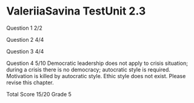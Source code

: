 # ValeriiaSavina TestUnit 2.3

Question 1  2/2

Question 2  4/4

Question 3  4/4

Question 4  5/10
            Democratic leadership does not apply to crisis situation;
            during a crisis there is no democracy; autocratic style
            is required. Motivation is killed by autocratic style.
            Ethic style does not exist. Please revise this chapter.

Total Score 15/20 Grade 5

